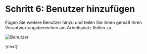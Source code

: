 <!-- add-breadcrumbs -->
# Schritt 6: Benutzer hinzufügen


Fügen Sie weitere Benutzer hinzu und teilen Sie ihnen gemäß Ihren Verantwortungsbereichen am Arbeitsplatz Rollen zu.

<img alt="Benutzer" class="screenshot"
src="{{docs_base_url}}/v12/assets/img/setup-wizard/step-6.png">

{next}
